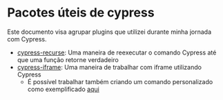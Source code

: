 # Pacotes úteis de cypress
Este documento visa agrupar plugins que utilizei durante minha jornada com Cypress.

- [cypress-recurse](https://github.com/bahmutov/cypress-recurse): Uma maneira de reexecutar o comando Cypress até que uma função retorne verdadeiro
- [cypress-iframe](https://gitlab.com/kgroat/cypress-iframe): Uma maneira de trabalhar com iframe utilizando Cypress
  - É possível trabalhar também criando um comando personalizado como exemplificado [aqui](https://github.com/chanonroy/cypress-iframe-example) 
